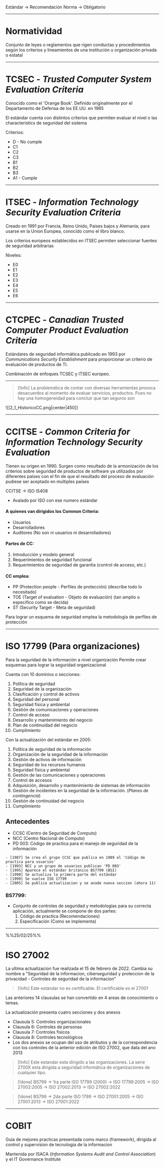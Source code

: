 
Estándar -> Recomendación
Norma -> Obligatorio

____
# Normatividad

Conjunto de leyes o reglamentos que rigen conductas y procedimientos según los criterios y lineamientos de una institución u organización privada o estatal

___
# TCSEC - *Trusted Computer System Evaluation Criteria*

Conocido como el 'Orange Book'. Definido originalmente por el Departamento de Defensa de los EE.UU. en 1985

El estándar cuenta con distintos criterios que permiten evaluar el nivel o las characteristics de seguridad del sistema

Criterios:
- D - No cumple 
- C1
- C2
- C3
- B1
- B2
- B3
- A1 - Cumple

___
# ITSEC - *Information Technology Security Evaluation Criteria*

Creado en 1991 por Francia, Reino Unido, Paises bajos y Alemania; para usarse en la Union Europea, conocido como el libro blanco.

Los criterios europeos establecidos en ITSEC permiten seleccionar fuentes de seguridad arbitrarias

Niveles:
- E0
- E1
- E2
- E3
- E4
- E5
- E6

___
# CTCPEC - *Canadian Trusted Computer Product Evaluation Criteria*

Estándares de seguridad informática publicado en 1993 por *Communications Security Establishment* para proporcionar un criterio de evaluación de productos de TI.

Combinación de enfoques TCSEC y ITSEC europeo.

___

>[!info] La problemática de contar con diversas herramientas provoca desacuerdos al momento de evaluar servicios, productos. Pues no hay una homogeneidad para concluir que tan seguros son

![[2_1_HistoricoCC.png|center|450]]
___
# CCITSE - *Common Criteria for Information Technology Security Evaluation*

Tienen su origen en 1990. Surgen como resultado de la armonización de los criterios sobre seguridad de productos de software ya utilizados por diferentes países con el fin de que el resultado del proceso de evaluación pudiese ser aceptado en multiples países

CCITSE -> ISO IS408
- Avalado por ISO con ese numero estándar

#### A quienes van dirigidos los Common Criteria:
- Usuarios 
- Desarrolladores
- Auditores (No son ni usuarios ni desarrolladores)

#### Partes de CC:
1. Introducción y modelo general
2. Requerimientos de seguridad funcional
3. Requerimientos de seguridad de garantía (control de acceso, etc.)

#### CC emplea:
- PP (Protection people - Perfiles de protección) (describe todo lo necesitado)
- TOE (Target of evaluation - Objeto de evaluación) (tan amplio o especifico como se decida)
- ST (Security Target - Meta de seguridad)

Para lograr un esquema de seguridad emplea la metodología de perfiles de protección

____
# ISO 17799 (Para organizaciones)

Para la seguridad de la información a nivel organización
Permite crear esquemas para lograr la seguridad organizacional

Cuenta con 10 dominios o secciones:
1. Política de seguridad
2. Seguridad de la organización
3. Clasificación y control de activos
4. Seguridad del personal
5. Seguridad física y ambiental
6. Gestión de comunicaciones y operaciones
7. Control de acceso
8. Desarrollo y mantenimiento del negocio
9. Plan de continuidad del negocio
10. Cumplimiento

Con la actualización del estándar en 2005:
1. Política de seguridad de la información
2. Organización de la seguridad de la información
3. Gestión de activos de información
4. Seguridad de los recursos humanos
5. Seguridad física y ambiental
6. Gestión de las comunicaciones y operaciones
7. Control de accesos
8. Adquisición, desarrollo y mantenimiento de sistemas de información
9. Gestión de incidentes en la seguridad de la información. (*Planes de contingencia*)
10. Gestión de continuidad del negocio
11. Cumplimiento

## Antecedentes
- CCSC (Centro de Seguridad de Computo)
- NCC (Centro Nacional de Computo)
- PD 003: Código de practica para el manejo de seguridad de la información

```chronos
- [1987] Se crea el grupo CCSC que publica en 1989 el 'Código de practica para usuarios'
- [1993] NCC y un grupo de usuarios publican 'PD 003'
- [1995] Aparece el estándar británico BS7799 (BSI)
- [1998] Se actualiza la primera parte del estándar
- [1999] Se vuelve ISO 17799
- [2005] Se publica actualizacion y se anade nueva seccion (ahora 11)
```

### BS7799:
- Conjunto de controles de seguridad y metodologías para su correcta aplicación, actualmente se compone de dos partes:
	1. Código de practica (Recomendaciones)
	2. Especificación (Como se implementa)


---
%%25/02/25%%
# ISO 27002
La ultima actualizacion fue realizada el 15 de febrero de 2022.
Cambia su nombre a "Seguridad de la informacion, ciberseguridad y proteccion de la privacidad - Controles de seguridad de la informacion"

> [!info] Este estándar no es certificable. El certificable es el 27001

Las anteriores 14 clausulas se han convertido en 4 areas de conocimiento o temas.

La actualización presenta cuatro secciones y dos anexos
- Clausula 5: Controles organizacionales
- Clausula 6: Controles de personas
- Clausula 7: Controles físicos
- Clausula 8: Controles tecnológicos
- Los dos anexos se ocupan del uso de atributos y de la correspondencia con los controles de la anterior edición de ISO 27002, que data del ano 2013

> [!info] Este estandar esta dirigido a las organizaciones. La serie 2700X esta dirigida a seguridad informática de organizaciones de cualquier tipo.

>[!done] BS799 -> 1ra parte ISO 17799 (2000) -> ISO 17799:2005 -> ISO 27002:2005 -> ISO 27002:2013 -> ISO 27002:2022

>[!done] BS799 -> 2da parte ISO 1799 -> ISO 27001:2005 -> ISO 27001:2013 -> ISO 27001:2022

___
# COBIT

Guia de mejores practicas presentada como marco (framework), dirigida al control y supervision de tecnologia de la informacion

Mantenida por ISACA (*Information Systems Audit and Control Association*) y el IT Governance Institute

